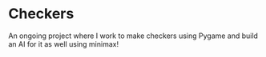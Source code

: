 # Checkers
An ongoing project where I work to make checkers using Pygame and build an AI for it as well using minimax!
